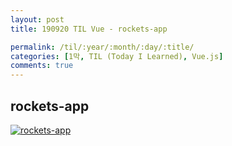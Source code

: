 ```yaml
---
layout: post
title: 190920 TIL Vue - rockets-app

permalink: /til/:year/:month/:day/:title/
categories: [1막, TIL (Today I Learned), Vue.js]
comments: true
---
```


## **rockets-app**

[![rockets-app](http://img.youtube.com/vi/lRE03MBZnuY/0.jpg)](http://www.youtube.com/watch?v=lRE03MBZnuY "rockets-app")
